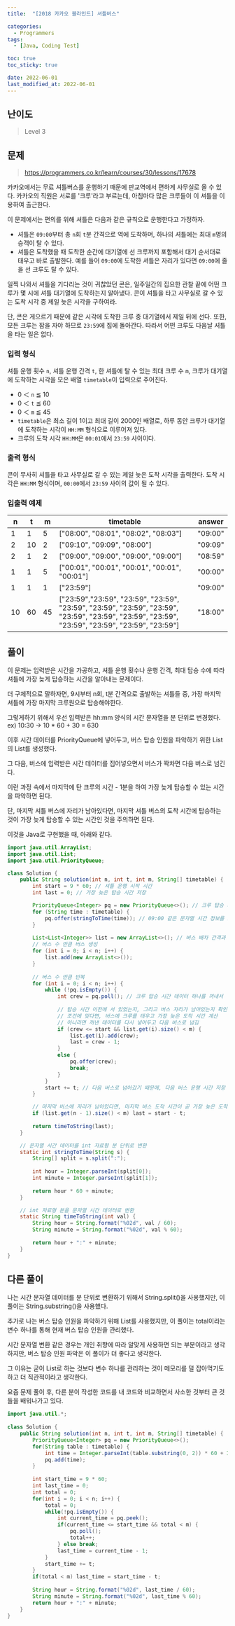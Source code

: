 ```yaml
---
title:  "[2018 카카오 블라인드] 셔틀버스"

categories:
  - Programmers
tags:
  - [Java, Coding Test]

toc: true
toc_sticky: true

date: 2022-06-01
last_modified_at: 2022-06-01
---
```



## 난이도

> Level 3

## 문제

> https://programmers.co.kr/learn/courses/30/lessons/17678

카카오에서는 무료 셔틀버스를 운행하기 때문에 판교역에서 편하게 사무실로 올 수 있다. 카카오의 직원은 서로를 '크루'라고 부르는데, 아침마다 많은 크루들이 이 셔틀을 이용하여 출근한다.

이 문제에서는 편의를 위해 셔틀은 다음과 같은 규칙으로 운행한다고 가정하자.

- 셔틀은 `09:00`부터 총 `n`회 `t`분 간격으로 역에 도착하며, 하나의 셔틀에는 최대 `m`명의 승객이 탈 수 있다.
- 셔틀은 도착했을 때 도착한 순간에 대기열에 선 크루까지 포함해서 대기 순서대로 태우고 바로 출발한다. 예를 들어 `09:00`에 도착한 셔틀은 자리가 있다면 `09:00`에 줄을 선 크루도 탈 수 있다.

일찍 나와서 셔틀을 기다리는 것이 귀찮았던 콘은, 일주일간의 집요한 관찰 끝에 어떤 크루가 몇 시에 셔틀 대기열에 도착하는지 알아냈다. 콘이 셔틀을 타고 사무실로 갈 수 있는 도착 시각 중 제일 늦은 시각을 구하여라.

단, 콘은 게으르기 때문에 같은 시각에 도착한 크루 중 대기열에서 제일 뒤에 선다. 또한, 모든 크루는 잠을 자야 하므로 `23:59`에 집에 돌아간다. 따라서 어떤 크루도 다음날 셔틀을 타는 일은 없다.

### 입력 형식

셔틀 운행 횟수 `n`, 셔틀 운행 간격 `t`, 한 셔틀에 탈 수 있는 최대 크루 수 `m`, 크루가 대기열에 도착하는 시각을 모은 배열 `timetable`이 입력으로 주어진다.

- 0 ＜ `n` ≦ 10
- 0 ＜ `t` ≦ 60
- 0 ＜ `m` ≦ 45
- `timetable`은 최소 길이 1이고 최대 길이 2000인 배열로, 하루 동안 크루가 대기열에 도착하는 시각이 `HH:MM` 형식으로 이루어져 있다.
- 크루의 도착 시각 `HH:MM`은 `00:01`에서 `23:59` 사이이다.

### 출력 형식

콘이 무사히 셔틀을 타고 사무실로 갈 수 있는 제일 늦은 도착 시각을 출력한다. 도착 시각은 `HH:MM` 형식이며, `00:00`에서 `23:59` 사이의 값이 될 수 있다.

### 입출력 예제

| n    | t    | m    | timetable                                                    | answer  |
| ---- | ---- | ---- | ------------------------------------------------------------ | ------- |
| 1    | 1    | 5    | ["08:00", "08:01", "08:02", "08:03"]                         | "09:00" |
| 2    | 10   | 2    | ["09:10", "09:09", "08:00"]                                  | "09:09" |
| 2    | 1    | 2    | ["09:00", "09:00", "09:00", "09:00"]                         | "08:59" |
| 1    | 1    | 5    | ["00:01", "00:01", "00:01", "00:01", "00:01"]                | "00:00" |
| 1    | 1    | 1    | ["23:59"]                                                    | "09:00" |
| 10   | 60   | 45   | ["23:59","23:59", "23:59", "23:59", "23:59", "23:59", "23:59", "23:59", "23:59", "23:59", "23:59", "23:59", "23:59", "23:59", "23:59", "23:59"] | "18:00" |

## 풀이

이 문제는 입력받은 시간을 가공하고, 셔틀 운행 횟수나 운행 간격, 최대 탑승 수에 따라 셔틀에 가장 늦게 탑승하는 시간을 알아내는 문제이다.

더 구체적으로 말하자면, 9시부터 n회, t분 간격으로 출발하는 셔틀들 중, 가장 마지막 셔틀에 가장 마지막 크루원으로 탑승해야한다.

그렇게하기 위해서 우선 입력받은 hh:mm 양식의 시간 문자열을 분 단위로 변경했다. ex) 10:30 -> 10 * 60 + 30 = 630

이후 시간 데이터를 PriorityQueue에 넣어두고, 버스 탑승 인원을 파악하기 위한 List의 List를 생성했다.

그 다음, 버스에 입력받은 시간 데이터를 집어넣으면서 버스가 꽉차면 다음 버스로 넘긴다.

이런 과정 속에서 마지막에 탄 크루의 시간 - 1분을 하여 가장 늦게 탑승할 수 있는 시간을 파악하면 된다.

단, 마지막 셔틀 버스에 자리가 남아있다면, 마지막 셔틀 버스의 도착 시간에 탑승하는 것이 가장 늦게 탑승할 수 있는 시간인 것을 주의하면 된다.

이것을 Java로 구현했을 때, 아래와 같다.

```java
import java.util.ArrayList;
import java.util.List;
import java.util.PriorityQueue;

class Solution {
    public String solution(int n, int t, int m, String[] timetable) {
        int start = 9 * 60; // 셔틀 운행 시작 시간
        int last = 0; // 가장 늦은 탑승 시간 저장

        PriorityQueue<Integer> pq = new PriorityQueue<>(); // 크루 탑승 시간을 저장
        for (String time : timetable) {
            pq.offer(stringToTime(time)); // 09:00 같은 문자열 시간 정보를 int 자료형의 분 단위 데이터로 변경
        }
      
      	List<List<Integer>> list = new ArrayList<>(); // 버스 배차 간격과 탑승 인원을 저장
      	// 버스 수 만큼 버스 생성
        for (int i = 0; i < n; i++) {
            list.add(new ArrayList<>());
        }
      	
      	// 버스 수 만큼 반복
        for (int i = 0; i < n; i++) {
            while (!pq.isEmpty()) {
                int crew = pq.poll(); // 크루 탑승 시간 데이터 하나를 꺼내서
                
              	// 탑승 시간 이전에 서 있었는지, 그리고 버스 자리가 남아있는지 확인
              	// 조건에 맞다면, 버스에 크루를 태우고 가장 늦은 도착 시간 계산
              	// 아니라면 꺼낸 데이터를 다시 넣어두고 다음 버스로 넘김
                if (crew <= start && list.get(i).size() < m) {
                    list.get(i).add(crew);
                    last = crew - 1;
                }
                else {
                    pq.offer(crew);
                    break;
                }
            }
            start += t; // 다음 버스로 넘어갔기 때문에, 다음 버스 운행 시간 저장
        }

      	// 마지막 버스에 자리가 남아있다면, 마지막 버스 도착 시간이 곧 가장 늦은 도착 시간
        if (list.get(n - 1).size() < m) last = start - t;
        
        return timeToString(last);
    }

  	// 문자열 시간 데이터를 int 자료형 분 단위로 변환
    static int stringToTime(String s) {
        String[] split = s.split(":");
        
        int hour = Integer.parseInt(split[0]);
        int minute = Integer.parseInt(split[1]);
        
        return hour * 60 + minute;
    }

  	// int 자료형 분을 문자열 시간 데이터로 변환
    static String timeToString(int val) {
        String hour = String.format("%02d", val / 60);
        String minute = String.format("%02d", val % 60);
        
        return hour + ":" + minute;
    }
}
```

## 다른 풀이

나는 시간 문자열 데이터를 분 단위로 변환하기 위해서 String.split()을 사용했지만, 이 풀이는 String.substring()을 사용했다.

추가로 나는 버스 탑승 인원을 파악하기 위해 List를 사용했지만, 이 풀이는 total이라는 변수 하나를 통해 현재 버스 탑승 인원을 관리했다.

시간 문자열 변환 같은 경우는 개인 취향에 따라 알맞게 사용하면 되는 부분이라고 생각하지만, 버스 탑승 인원 파악은 이 풀이가 더 좋다고 생각한다.

그 이유는 굳이 List로 하는 것보다 변수 하나를 관리하는 것이 메모리를 덜 잡아먹기도하고 더 직관적이라고 생각한다.

요즘 문제 풀이 후, 다른 분이 작성한 코드를 내 코드와 비교하면서 사소한 것부터 큰 것들을 배워나가고 있다.

```java
import java.util.*;
 
class Solution {
    public String solution(int n, int t, int m, String[] timetable) {
        PriorityQueue<Integer> pq = new PriorityQueue<>();
        for(String table : timetable) {
            int time = Integer.parseInt(table.substring(0, 2)) * 60 + Integer.parseInt(table.substring(3));
            pq.add(time);
        }
     
        int start_time = 9 * 60;
        int last_time = 0;
        int total = 0;
        for(int i = 0; i < n; i++) {
            total = 0;    
            while(!pq.isEmpty()) {
                int current_time = pq.peek();
                if(current_time <= start_time && total < m) {
                    pq.poll();
                    total++;
                } else break;
                last_time = current_time - 1;
            }
            start_time += t;
        }
        if(total < m) last_time = start_time - t;
        
        String hour = String.format("%02d", last_time / 60);
        String minute = String.format("%02d", last_time % 60);
        return hour + ":" + minute;
    }
}
```

